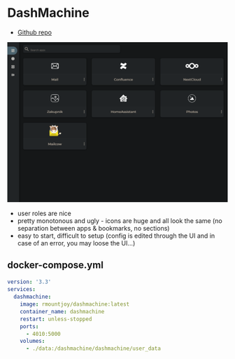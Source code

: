 # DashMachine

- [Github repo](https://github.com/rmountjoy92/DashMachine)

![Screenshot](dashmachine.png)

- user roles are nice
- pretty monotonous and ugly - icons are huge and all look the same (no separation between apps & bookmarks, no sections)
- easy to start, difficult to setup (config is edited through the UI and in case of an error, you may loose the UI...)


## docker-compose.yml
```yml
version: '3.3'
services:
  dashmachine:
    image: rmountjoy/dashmachine:latest
    container_name: dashmachine
    restart: unless-stopped
    ports:
      - 4010:5000
    volumes:
      - ./data:/dashmachine/dashmachine/user_data
```
